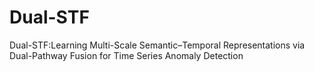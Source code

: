 # Dual-STF
Dual-STF:Learning Multi-Scale Semantic–Temporal Representations via Dual-Pathway Fusion for Time Series Anomaly Detection

